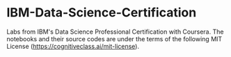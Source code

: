 # IBM-Data-Science-Certification
Labs from IBM's Data Science Professional Certification with Coursera. The notebooks and their source codes are under the terms of the following MIT License (https://cognitiveclass.ai/mit-license).
